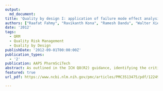 ```yaml
---
output:
  md_document:
title: 'Quality by design I: application of failure mode effect analysis (FMEA) and Plackett-Burman design of experiments in the identification of “main factors” in the formulation and process design space for roller-compacted ciprofloxacin hydrochloride immediate-release tablets.'
authors: ["Raafat Fahmy", "Ravikanth Kona", "Ramesh Dandu", "Walter Xie", "Gregg Claycamp", "Stephen W. Hoag"]
date: '2012'
tags:
  - QRM
  - Quality Risk Management
  - Quality by Design
publishDate: '2012-09-01T00:00:00Z'
publication_types: 
  - '2'
publication: AAPS PharmSciTech
abstract: As outlined in the ICH Q8(R2) guidance, identifying the critical quality attributes (CQA) is a crucial part of dosage form development; however, the number of possible formulation and processing factors that could influence the manufacturing of a pharmaceutical dosage form is enormous obviating formal study of all possible parameters and their interactions. Thus, the objective of this study is to examine how quality risk management can be used to prioritize the number of experiments needed to identify the CQA, while still maintaining an acceptable product risk profile. To conduct the study, immediate-release ciprofloxacin tablets manufactured via roller compaction were used as a prototype system. Granules were manufactured using an Alexanderwerk WP120 roller compactor and tablets were compressed on a Stokes B2 tablet press. In the early stages of development, prior knowledge was systematically incorporated into the risk assessment using failure mode and effect analysis (FMEA). The factors identified using FMEA were then followed by a quantitative assessed using a Plackett–Burman screening design. Results show that by using prior experience, literature data, and preformulation data the number of experiments could be reduced to an acceptable level, and the use of FMEA and screening designs such as the Plackett Burman can rationally guide the process of reducing the number experiments to a manageable level.   
featured: true
url_pdf: https://www.ncbi.nlm.nih.gov/pmc/articles/PMC3513475/pdf/12249_2012_Article_9844.pdf

---
```



 

